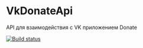 # VkDonateApi
API для взаимодействия с VK приложением Donate

[![Build status](https://ci.appveyor.com/api/projects/status/gb8ukrnogknic26e/branch/master?svg=true)](https://ci.appveyor.com/project/DarkLexFirst/vkdonateapi/branch/master) 

